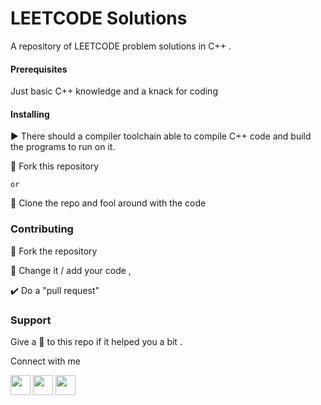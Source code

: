 # LEETCODE Solutions

A repository of LEETCODE problem solutions in C++ .

#### Prerequisites

Just basic C++ knowledge and a knack for coding

#### Installing

▶️ There should a compiler toolchain able to compile C++ code and build the programs to run on it.

🍴 Fork this repository

```or```

👯 Clone the repo and fool around with the code

### Contributing

🍴 Fork the repository

📝 Change it / add your code ,

✔️ Do a "pull request"

### Support

Give a 🌟 to this repo if it helped you a bit .

Connect with me

<a href="https://www.linkedin.com/in/sparsh-jain-87379a168/" target="_blank"><img height="32" width="32" src="https://cdnjs.cloudflare.com/ajax/libs/ionicons/4.5.6/collection/build/ionicons/svg/logo-linkedin.svg" /></a>
<a href="https://www.instagram.com/sparsh._jain/" target="_blank"><img height="32" width="32" src="https://cdn.jsdelivr.net/npm/simple-icons@latest/icons/instagram.svg" /></a>
<a href="mailto:jainsparsh0801@gmail.com"><img height="32" width="32" src="https://static.thenounproject.com/png/29587-200.png" /></a>
